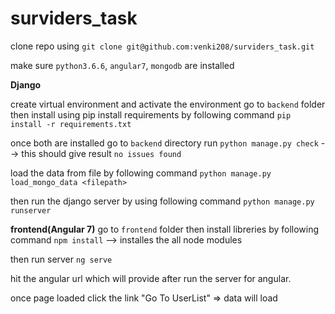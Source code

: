 # surviders_task

clone repo using `git clone git@github.com:venki208/surviders_task.git`

make sure 
  `python3.6.6`, `angular7`, `mongodb` are installed
  
  


<b>Django</b>

create virtual environment and activate the environment
go to `backend` folder then install using pip install requirements by following command
`pip install -r requirements.txt`

once both are installed go to `backend` directory
run `python manage.py check` --> this should give result `no issues found`

load the data from file by following command
`python manage.py load_mongo_data <filepath>`

then run the django server by using following command
`python manage.py runserver`


<b>frontend(Angular 7)</b>
go to `frontend` folder then install libreries by following command
`npm install` --> installes the all node modules

then run server `ng serve` 

hit the angular url which will provide after run the server for angular.

once page loaded click the link "Go To UserList" => data will load
  
